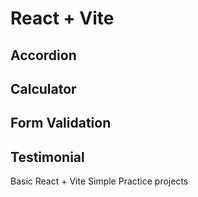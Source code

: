 # React + Vite

## Accordion
## Calculator
## Form Validation
## Testimonial

Basic React + Vite Simple Practice projects 
